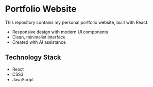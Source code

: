 # Portfolio Website

This repository contains my personal portfolio website, built with React.

- Responsive design with modern UI components
- Clean, minimalist interface
- Created with AI assistance

## Technology Stack
- React
- CSS3
- JavaScript